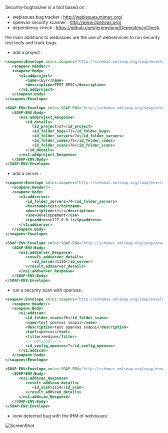 Security-bugtracker is a tool based on :
- webissues bug tracker : http://webissues.mimec.org/
- openvas security scanner : http://www.openvas.org/
- dependency check : https://github.com/jeremylong/DependencyCheck

the main additions to webissues are the use of webservices to run security test tools and track bugs.

 - add a project :
```xml
<soapenv:Envelope xmlns:soapenv="http://schemas.xmlsoap.org/soap/envelope/" xmlns:v1="http://securitybugtracker/V1">
   <soapenv:Header/>
   <soapenv:Body>
      <v1:addproject>
         <name>TEST</name>
         <description>TEST DESC</description>
      </v1:addproject>
   </soapenv:Body>
</soapenv:Envelope>
```
```xml
<SOAP-ENV:Envelope xmlns:SOAP-ENV="http://schemas.xmlsoap.org/soap/envelope/" xmlns:ns1="http://securitybugtracker/V1">
   <SOAP-ENV:Body>
      <ns1:addproject_Response>
         <id_details>
            <id_project>27</id_project>
            <id_folder_bugs>73</id_folder_bugs>
            <id_folder_servers>74</id_folder_servers>
            <id_folder_codes>75</id_folder_codes>
            <id_folder_scans>76</id_folder_scans>
         </id_details>
      </ns1:addproject_Response>
   </SOAP-ENV:Body>
</SOAP-ENV:Envelope>
```
 - add a server :
```xml
<soapenv:Envelope xmlns:soapenv="http://schemas.xmlsoap.org/soap/envelope/" xmlns:v1="http://securitybugtracker/V1">
   <soapenv:Header/>
   <soapenv:Body>
      <v1:addserver>
         <id_folder_servers>74</id_folder_servers>
         <hostname>test</hostname>
         <description>test</description>
         <use>Développement</use>
         <ipsaddress>127.0.0.1</ipsaddress>
      </v1:addserver>
   </soapenv:Body>
</soapenv:Envelope>
```
```xml
<SOAP-ENV:Envelope xmlns:SOAP-ENV="http://schemas.xmlsoap.org/soap/envelope/" xmlns:ns1="http://securitybugtracker/V1">
   <SOAP-ENV:Body>
      <ns1:addserver_Response>
         <result_addserver_details>
            <id_server>1150</id_server>
         </result_addserver_details>
      </ns1:addserver_Response>
   </SOAP-ENV:Body>
</SOAP-ENV:Envelope>
```
- run a security scan with openvas :
```xml
<soapenv:Envelope xmlns:soapenv="http://schemas.xmlsoap.org/soap/envelope/" xmlns:v1="http://securitybugtracker/V1">
   <soapenv:Header/>
   <soapenv:Body>
      <v1:addscan>
         <id_folder_scans>76</id_folder_scans>
         <name>test openvas soapui</name>
         <description>test openvas soapui</description>
         <tool>openvas</tool>
         <filter>medium</filter>
         <!--Optional:-->
         <id_config_openvas>?</id_config_openvas>
      </v1:addscan>
   </soapenv:Body>
</soapenv:Envelope>
```
```xml
<SOAP-ENV:Envelope xmlns:SOAP-ENV="http://schemas.xmlsoap.org/soap/envelope/" xmlns:ns1="http://securitybugtracker/V1">
   <SOAP-ENV:Body>
      <ns1:addscan_Response>
         <result_addscan_details>
            <id_scan>1154</id_scan>
         </result_addscan_details>
      </ns1:addscan_Response>
   </SOAP-ENV:Body>
</SOAP-ENV:Envelope>
```

- view detected bug with the IHM of webissues: 

![ScreenShot](https://raw.githubusercontent.com/eric-therond/security-bugtracker/master/documentation/bugs.png)


